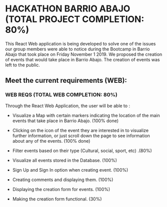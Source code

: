 # HACKATHON BARRIO ABAJO (TOTAL PROJECT COMPLETION: 80%)

This  React Web application is being developed to solve one of the issues our group members were able to notice during the Bootcamp in Barrio Abajo that 
took place on Friday November 1 2019. We proposed the creation of events that would take place in Barrio Abajo. The creation of events was
left to the public.

## Meet the current requirements (WEB):

### WEB REQS (TOTAL WEB COMPLETION: 80%)

Through the React Web Application, the user will be able to :

- Visualize a Map with certain markers indicating the location of the main events that take place in Barrio Abajo. (100% done)

- Clicking on the icon of the event they are interested in to visualize further information, or just scroll down the page to see information 
about any of the events. (100% done)

- Filter events based on their type (Cultural, social, sport, etc) .(80%)

- Visualize all events stored in the Database. (100%)

- Sign Up and Sign In option when creating event. (100%)

- Creating comments and displaying them. (100%)

- Displaying the creation form for events. (100%)

- Making the creation form functional. (30%)

